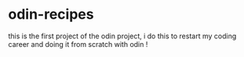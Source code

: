 # odin-recipes
this is the first project of the odin project, i do this to restart my coding career and doing it from scratch with odin !